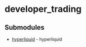 # developer_trading

<!-- CUSTOM DOCS START -->

<!-- CUSTOM DOCS END -->

## Submodules
- [hyperliquid](hyperliquid/README.md) - hyperliquid

